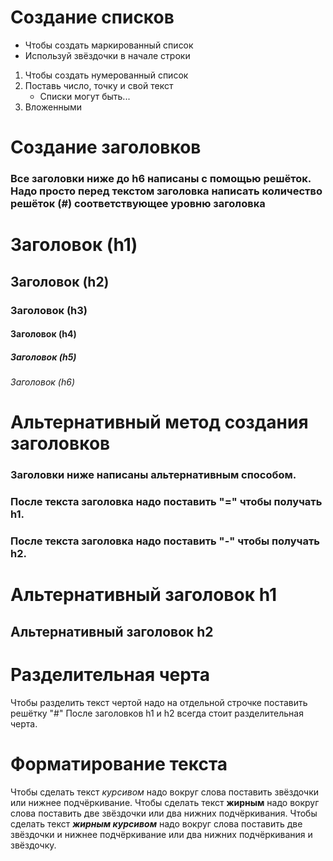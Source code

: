 # Создание списков
* Чтобы создать маркированный список
* Используй звёздочки в начале строки
1. Чтобы создать нумерованный список
2. Поставь число, точку и свой текст
    * Списки могут быть...
3. Вложенными
#
#
# Создание заголовков
### Все заголовки ниже до h6 написаны с помощью решёток. Надо просто перед текстом заголовка написать количество решёток (#) соответствующее уровню заголовка

# Заголовок (h1)
## Заголовок (h2)
### Заголовок (h3)
#### Заголовок (h4)
##### Заголовок (h5)
###### Заголовок (h6)
#
#
# Альтернативный метод создания заголовков
### Заголовки ниже написаны альтернативным способом. 
### После текста заголовка надо поставить "=" чтобы получать h1.
### После текста заголовка надо поставить "-" чтобы получать h2.
Альтернативный заголовок h1
=
Альтернативный заголовок h2
-
# Разделительная черта
Чтобы разделить текст чертой надо на отдельной строчке поставить решётку "#"
После заголовков h1 и h2 всегда стоит разделительная черта.
#
#
# Форматирование текста
Чтобы сделать текст *курсивом* надо вокруг слова поставить звёздочки или нижнее подчёркивание.
Чтобы сделать текст **жирным** надо вокруг слова поставить две звёздочки или два нижних подчёркивания.
Чтобы сделать текст **_жирным курсивом_** надо вокруг слова поставить две звёздочки и нижнее подчёркивание или два нижних подчёркивания и звёздочку.
